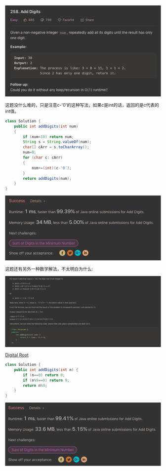 ![GitHub Logo](/image/258.1.png)

这题没什么难的，只是注意c-'0'的这种写法，如果c是int的话，返回的是c代表的int值。

```java
class Solution {
    public int addDigits(int num) 
    {
        if (num<10) return num;
        String s = String.valueOf(num);
        char[] cArr = s.toCharArray();
        num=0;
        for (char c: cArr)
        {
            num+=(int)(c-'0');
        }
        return addDigits(num);
    }
}
```

![GitHub Logo](/image/258.2.png)

这题还有另外一种数学解法，不太明白为什么:

![GitHub Logo](/image/258.3.png)

<a href="https://en.wikipedia.org/wiki/Digital_root#Congruence_formula">Digital Root</a>

```java
class Solution {
    public int addDigits(int n) {
        if (n==0) return 0;
        if (n%9==0) return 9;
        return n%9;
    }
}
```

![GitHub Logo](/image/258.4.png)